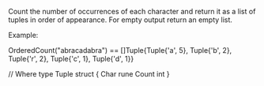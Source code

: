 Count the number of occurrences of each character and return it as a list of tuples in order of appearance. For empty output return an empty list.

Example:

OrderedCount("abracadabra") == []Tuple{Tuple{'a', 5}, Tuple{'b', 2}, Tuple{'r', 2}, Tuple{'c', 1}, Tuple{'d', 1}}

// Where
type Tuple struct {
    Char  rune
    Count int
}